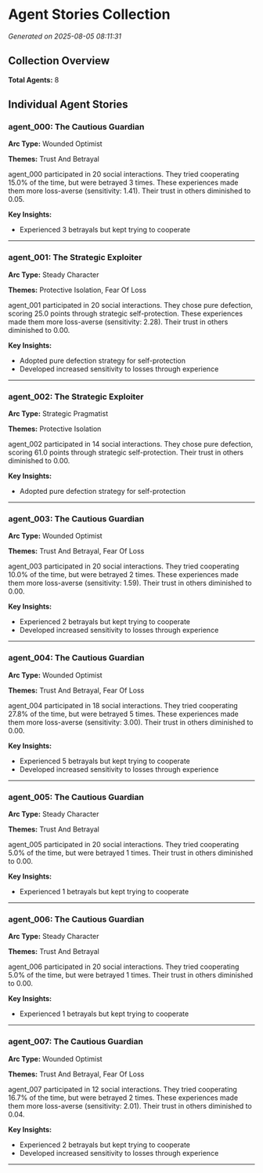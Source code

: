 # Agent Stories Collection

*Generated on 2025-08-05 08:11:31*

## Collection Overview

**Total Agents:** 8

## Individual Agent Stories

### agent_000: The Cautious Guardian

**Arc Type:** Wounded Optimist

**Themes:** Trust And Betrayal

agent_000 participated in 20 social interactions. They tried cooperating 15.0% of the time, but were betrayed 3 times. These experiences made them more loss-averse (sensitivity: 1.41). Their trust in others diminished to 0.05. 

**Key Insights:**
- Experienced 3 betrayals but kept trying to cooperate

---

### agent_001: The Strategic Exploiter

**Arc Type:** Steady Character

**Themes:** Protective Isolation, Fear Of Loss

agent_001 participated in 20 social interactions. They chose pure defection, scoring 25.0 points through strategic self-protection. These experiences made them more loss-averse (sensitivity: 2.28). Their trust in others diminished to 0.00. 

**Key Insights:**
- Adopted pure defection strategy for self-protection
- Developed increased sensitivity to losses through experience

---

### agent_002: The Strategic Exploiter

**Arc Type:** Strategic Pragmatist

**Themes:** Protective Isolation

agent_002 participated in 14 social interactions. They chose pure defection, scoring 61.0 points through strategic self-protection. Their trust in others diminished to 0.00. 

**Key Insights:**
- Adopted pure defection strategy for self-protection

---

### agent_003: The Cautious Guardian

**Arc Type:** Wounded Optimist

**Themes:** Trust And Betrayal, Fear Of Loss

agent_003 participated in 20 social interactions. They tried cooperating 10.0% of the time, but were betrayed 2 times. These experiences made them more loss-averse (sensitivity: 1.59). Their trust in others diminished to 0.00. 

**Key Insights:**
- Experienced 2 betrayals but kept trying to cooperate
- Developed increased sensitivity to losses through experience

---

### agent_004: The Cautious Guardian

**Arc Type:** Wounded Optimist

**Themes:** Trust And Betrayal, Fear Of Loss

agent_004 participated in 18 social interactions. They tried cooperating 27.8% of the time, but were betrayed 5 times. These experiences made them more loss-averse (sensitivity: 3.00). Their trust in others diminished to 0.00. 

**Key Insights:**
- Experienced 5 betrayals but kept trying to cooperate
- Developed increased sensitivity to losses through experience

---

### agent_005: The Cautious Guardian

**Arc Type:** Steady Character

**Themes:** Trust And Betrayal

agent_005 participated in 20 social interactions. They tried cooperating 5.0% of the time, but were betrayed 1 times. Their trust in others diminished to 0.00. 

**Key Insights:**
- Experienced 1 betrayals but kept trying to cooperate

---

### agent_006: The Cautious Guardian

**Arc Type:** Steady Character

**Themes:** Trust And Betrayal

agent_006 participated in 20 social interactions. They tried cooperating 5.0% of the time, but were betrayed 1 times. Their trust in others diminished to 0.00. 

**Key Insights:**
- Experienced 1 betrayals but kept trying to cooperate

---

### agent_007: The Cautious Guardian

**Arc Type:** Wounded Optimist

**Themes:** Trust And Betrayal, Fear Of Loss

agent_007 participated in 12 social interactions. They tried cooperating 16.7% of the time, but were betrayed 2 times. These experiences made them more loss-averse (sensitivity: 2.01). Their trust in others diminished to 0.04. 

**Key Insights:**
- Experienced 2 betrayals but kept trying to cooperate
- Developed increased sensitivity to losses through experience

---

